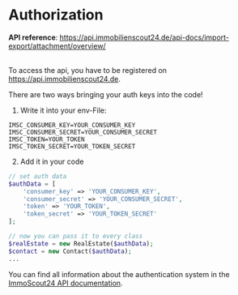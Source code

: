 # Authorization

**API reference**: https://api.immobilienscout24.de/api-docs/import-export/attachment/overview/
<br><br>

To access the api, you have to be registered on https://api.immobilienscout24.de.

There are two ways bringing your auth keys into the code!

1. Write it into your env-File:

```dotenv
IMSC_CONSUMER_KEY=YOUR_CONSUMER_KEY
IMSC_CONSUMER_SECRET=YOUR_CONSUMER_SECRET
IMSC_TOKEN=YOUR_TOKEN
IMSC_TOKEN_SECRET=YOUR_TOKEN_SECRET
```

2. Add it in your code

````php
// set auth data
$authData = [
    'consumer_key' => 'YOUR_CONSUMER_KEY',
    'consumer_secret' => 'YOUR_CONSUMER_SECRET',
    'token' => 'YOUR_TOKEN',
    'token_secret' => 'YOUR_TOKEN_SECRET'
];

// now you can pass it to every class
$realEstate = new RealEstate($authData);
$contact = new Contact($authData);
...
````

You can find all information about the authentication system in
the [ImmoScout24 API documentation](https://api.immobilienscout24.de/api-docs/authentication/introduction/).